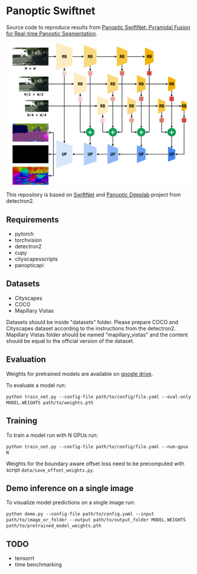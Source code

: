 # Panoptic Swiftnet
Source code to reproduce results from [Panoptic SwiftNet: Pyramidal Fusion for Real-time Panoptic Segmentation](https://arxiv.org/abs/2203.07908).

<img src="./psn-model.png" alt="Panoptic Swiftnet model" width="768"/>

This repository is based on [SwiftNet](https://github.com/orsic/swiftnet) and [Panoptic Deeplab](https://github.com/facebookresearch/detectron2/tree/main/projects/Panoptic-DeepLab) project from detectron2. 

## Requirements
- pytorch
- torchvision
- detectron2
- cupy
- cityscapesscripts
- panopticapi

## Datasets
- Cityscapes
- COCO
- Mapillary Vistas

Datasets should be inside "datasets" folder. Please prepare COCO and Cityscapes dataset according to the instructions from the detectron2. Mapillary Vistas folder should be named "mapillary_vistas" and the content should be equal to the official version of the dataset. 

## Evaluation
Weights for pretrained models are available on [google drive](https://drive.google.com/drive/folders/1Z8PTS1PwF5ol9yFdLcop5z9_la1uy67q?usp=sharing).

To evaluate a model run:

```
python train_net.py --config-file path/to/config/file.yaml --eval-only MODEL.WEIGHTS path/to/weights.pth
```

## Training

To train a model run with N GPUs run:

```
python train_net.py --config-file path/to/config/file.yaml --num-gpus N
```

Weights for the boundary aware offset loss need to be precomputed with script `data/save_offset_weights.py`.

## Demo inference on a single image

To visualize model predictions on a single image run:

```
python demo.py --config-file path/to/config.yaml --input path/to/image_or_folder --output path/to/output_folder MODEL.WEIGHTS path/to/pretrained_model_weights.pth
```

## TODO
- tensorrt
- time benchmarking

